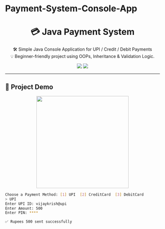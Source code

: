 ﻿# Payment-System-Console-App
<h1 align="center">💳 Java Payment System</h1>

<p align="center">
  🛠️ Simple Java Console Application for UPI / Credit / Debit Payments<br>
  💡 Beginner-friendly project using OOPs, Inheritance & Validation Logic.
</p>

<p align="center">
  <img src="https://img.shields.io/badge/Java-17-red?logo=java" />
  <img src="https://img.shields.io/badge/ConsoleApp-CLI-lightgrey?style=flat" />
</p>

---

## 🚀 Project Demo

<div align="center">
  <img src="https://media.giphy.com/media/v1.Y2lkPTc5MGI3NjExazUwczRoNzNjYjRmcXNyZXM3dnd5Z2R6cDZkcWY5c2F5bDhwa2dmOCZlcD12MV9naWZzX3NlYXJjaCZjdD1n/qgQUggAC3Pfv687qPC/giphy.gif" width="300"/>
</div>

```bash
Choose a Payment Method: [1] UPI  [2] CreditCard  [3] DebitCard
> UPI
Enter UPI ID: vijaykrish@upi
Enter Amount: 500
Enter PIN: ****

✅ Rupees 500 sent successfully
